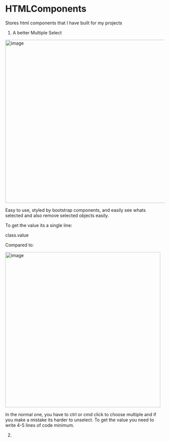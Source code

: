 # HTMLComponents
Stores html components that I have built for my projects

1. A better Multiple Select

<img width="515" alt="image" src="https://github.com/user-attachments/assets/9f9d746e-2549-473e-8683-918a310e3013" />

  Easy to use, styled by bootstrap components, and easily see whats selected and also remove selected objects easily. 
  
  To get the value its a single line:
  
  class.value

  Compared to:
  
  <img width="490" alt="image" src="https://github.com/user-attachments/assets/57a2c365-72b7-49a4-9b00-cfe57a969de2" />

  In the normal one, you have to ctrl or cmd click to choose multiple and if you make a mistake its harder to unselect. To get the value you need to write 4-5 lines of code minimum.
   
2. 

